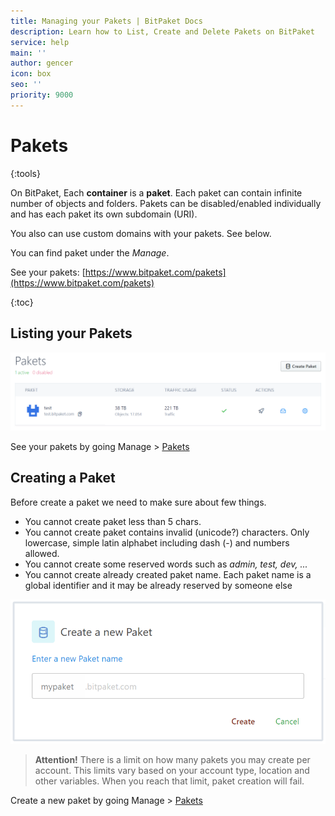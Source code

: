 ```yaml
---
title: Managing your Pakets | BitPaket Docs
description: Learn how to List, Create and Delete Pakets on BitPaket
service: help
main: ''
author: gencer
icon: box
seo: ''
priority: 9000
---
```


# Pakets
{:tools}

On BitPaket, Each **container** is a **paket**. Each paket can contain infinite number of objects and folders. Pakets can be disabled/enabled individually and has each paket its own subdomain (URI).

You also can use custom domains with your pakets. See below.

You can find paket under the *Manage*.

See your pakets: [https://www.bitpaket.com/pakets](https://www.bitpaket.com/pakets)

{:toc}

## Listing your Pakets

![pakets](./images/pakets_dpi.png)

See your pakets by going Manage > [Pakets](https://www.bitpaket.com/pakets)


## Creating a Paket

Before create a paket we need to make sure about few things.

* You cannot create paket less than 5 chars.
* You cannot create paket contains invalid (unicode?) characters. Only lowercase, simple latin alphabet including dash (-) and numbers allowed.
* You cannot create some reserved words such as *admin, test, dev, ...*
* You cannot create already created paket name. Each paket name is a global identifier and it may be already reserved by someone else

![paket_create](./images/pakets_create.png)

> **Attention!** There is a limit on how many pakets you may create per account. This limits vary based on your account type, location and other variables. When you reach that limit, paket creation will fail.

Create a new paket by going Manage > [Pakets](https://www.bitpaket.com/pakets)
